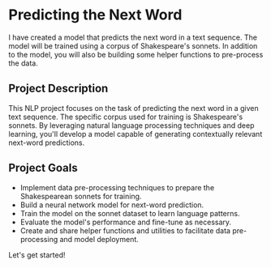 # Predicting the Next Word

I have created a model that predicts the next word in a text sequence. The model will be trained using a corpus of Shakespeare's sonnets. In addition to the model, you will also be building some helper functions to pre-process the data.

## Project Description
This NLP project focuses on the task of predicting the next word in a given text sequence. The specific corpus used for training is Shakespeare's sonnets. By leveraging natural language processing techniques and deep learning, you'll develop a model capable of generating contextually relevant next-word predictions. 

## Project Goals
- Implement data pre-processing techniques to prepare the Shakespearean sonnets for training.
- Build a neural network model for next-word prediction.
- Train the model on the sonnet dataset to learn language patterns.
- Evaluate the model's performance and fine-tune as necessary.
- Create and share helper functions and utilities to facilitate data pre-processing and model deployment.

Let's get started!
